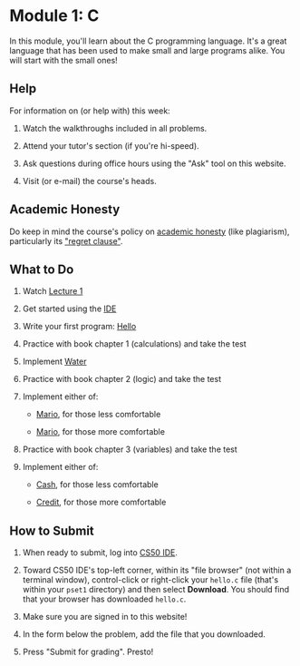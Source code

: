 # Module 1: C

In this module, you'll learn about the C programming language. It's a great language that has been used to make small and large programs alike. You will start with the small ones!

## Help

For information on (or help with) this week:

1. Watch the walkthroughs included in all problems.

2. Attend your tutor's section (if you're hi-speed).

3. Ask questions during office hours using the "Ask" tool on this website.

4. Visit (or e-mail) the course's heads.

## Academic Honesty

Do keep in mind the course's policy on [academic honesty](/syllabus#academic_honesty) (like plagiarism), particularly its ["regret clause"](/syllabus#regret).

## What to Do

1. Watch [Lecture 1](/lectures/lecture-1)

2. Get started using the [IDE](/training/ide)

2. Write your first program: [Hello](/problems/hello)

3. Practice with book chapter 1 (calculations) and take the test

4. Implement [Water](/problems/water)

5. Practice with book chapter 2 (logic) and take the test

6. Implement either of:

    - [Mario](/problems/mario-less), for those less comfortable

    - [Mario](/problems/mario-more), for those more comfortable

7. Practice with book chapter 3 (variables) and take the test

8. Implement either of:

    - [Cash](/problems/cash), for those less comfortable

    - [Credit](/problems/credit), for those more comfortable

## How to Submit

1. When ready to submit, log into [CS50 IDE](https://cs50.io/).

2. Toward CS50 IDE's top-left corner, within its "file browser" (not within a terminal window), control-click or right-click your `hello.c` file (that's within your `pset1` directory) and then select **Download**. You should find that your browser has downloaded `hello.c`.

3. Make sure you are signed in to this website!

4. In the form below the problem, add the file that you downloaded.

5. Press "Submit for grading". Presto!

